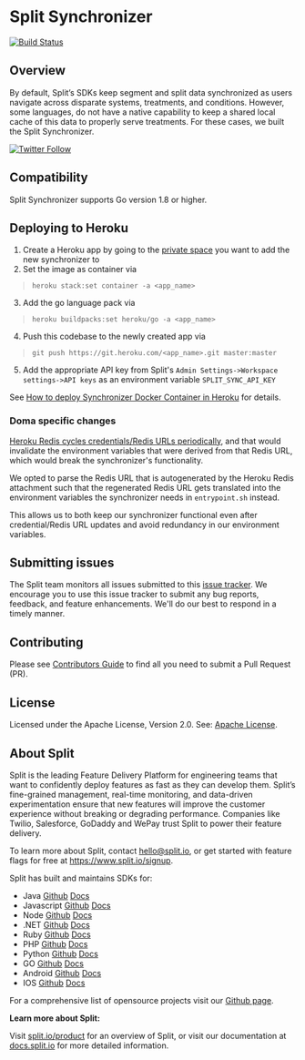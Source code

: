 # Split Synchronizer 
[![Build Status](https://api.travis-ci.com/splitio/split-synchronizer.svg?branch=master)](https://api.travis-ci.com/splitio/split-synchronizer)

## Overview
By default, Split’s SDKs keep segment and split data synchronized as users navigate across disparate systems, treatments, and conditions. However, some languages, do not have a native capability to keep a shared local cache of this data to properly serve treatments. For these cases, we built the Split Synchronizer.

[![Twitter Follow](https://img.shields.io/twitter/follow/splitsoftware.svg?style=social&label=Follow&maxAge=1529000)](https://twitter.com/intent/follow?screen_name=splitsoftware)

## Compatibility
Split Synchronizer supports Go version 1.8 or higher.

## Deploying to Heroku
1. Create a Heroku app by going to the [private space](https://dashboard.heroku.com/teams/states-title/spaces) you want to add the new synchronizer to
2. Set the image as container via 
> `heroku stack:set container -a <app_name>`
3. Add the go language pack via 
> `heroku buildpacks:set heroku/go -a <app_name>`
4. Push this codebase to the newly created app via 
> `git push https://git.heroku.com/<app_name>.git master:master`
5. Add the appropriate API key from Split's `Admin Settings->Workspace settings->API keys` as an environment variable `SPLIT_SYNC_API_KEY`

See [How to deploy Synchronizer Docker Container in Heroku](https://help.split.io/hc/en-us/articles/360033291832-How-to-deploy-Synchronizer-Docker-Container-in-Heroku-) for details.

### Doma specific changes
[Heroku Redis cycles credentials/Redis URLs periodically](https://help.heroku.com/VN3D085X/why-have-my-heroku-redis-credentials-changed), and that would invalidate the environment variables that were derived from that Redis URL, which would break the synchronizer's functionality. 

We opted to parse the Redis URL that is autogenerated by the Heroku Redis attachment such that the regenerated Redis URL gets translated into the environment variables the synchronizer needs in `entrypoint.sh` instead. 

This allows us to both keep our synchronizer functional even after credential/Redis URL updates and avoid redundancy in our environment variables.


## Submitting issues 
The Split team monitors all issues submitted to this [issue tracker](https://github.com/splitio/split-synchronizer/issues). We encourage you to use this issue tracker to submit any bug reports, feedback, and feature enhancements. We'll do our best to respond in a timely manner.

## Contributing
Please see [Contributors Guide](CONTRIBUTORS-GUIDE.md) to find all you need to submit a Pull Request (PR).

## License
Licensed under the Apache License, Version 2.0. See: [Apache License](http://www.apache.org/licenses/).

## About Split

Split is the leading Feature Delivery Platform for engineering teams that want to confidently deploy features as fast as they can develop them. Split’s fine-grained management, real-time monitoring, and data-driven experimentation ensure that new features will improve the customer experience without breaking or degrading performance. Companies like Twilio, Salesforce, GoDaddy and WePay trust Split to power their feature delivery.

To learn more about Split, contact hello@split.io, or get started with feature flags for free at https://www.split.io/signup.

Split has built and maintains SDKs for:

* Java [Github](https://github.com/splitio/java-client) [Docs](https://help.split.io/hc/en-us/articles/360020405151-Java-SDK)
* Javascript [Github](https://github.com/splitio/javascript-client) [Docs](https://help.split.io/hc/en-us/articles/360020448791-JavaScript-SDK)
* Node [Github](https://github.com/splitio/javascript-client) [Docs](https://help.split.io/hc/en-us/articles/360020564931-Node-js-SDK)
* .NET [Github](https://github.com/splitio/.net-core-client) [Docs](https://help.split.io/hc/en-us/articles/360020240172--NET-SDK)
* Ruby [Github](https://github.com/splitio/ruby-client) [Docs](https://help.split.io/hc/en-us/articles/360020673251-Ruby-SDK)
* PHP [Github](https://github.com/splitio/php-client) [Docs](https://help.split.io/hc/en-us/articles/360020350372-PHP-SDK)
* Python [Github](https://github.com/splitio/python-client) [Docs](https://help.split.io/hc/en-us/articles/360020359652-Python-SDK)
* GO [Github](https://github.com/splitio/go-client) [Docs](https://help.split.io/hc/en-us/articles/360020093652-Go-SDK)
* Android [Github](https://github.com/splitio/android-client) [Docs](https://help.split.io/hc/en-us/articles/360020343291-Android-SDK)
* IOS [Github](https://github.com/splitio/ios-client) [Docs](https://help.split.io/hc/en-us/articles/360020401491-iOS-SDK)

For a comprehensive list of opensource projects visit our [Github page](https://github.com/splitio?utf8=%E2%9C%93&query=%20only%3Apublic%20).

**Learn more about Split:**

Visit [split.io/product](https://www.split.io/product) for an overview of Split, or visit our documentation at [docs.split.io](https://help.split.io/hc/en-us) for more detailed information.